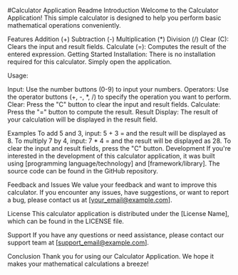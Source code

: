 #Calculator Application Readme
Introduction
Welcome to the Calculator Application! This simple calculator is designed to help you perform basic mathematical operations conveniently.

Features
Addition (+)
Subtraction (-)
Multiplication (*)
Division (/)
Clear (C): Clears the input and result fields.
Calculate (=): Computes the result of the entered expression.
Getting Started
Installation: There is no installation required for this calculator. Simply open the application.

Usage:

Input: Use the number buttons (0-9) to input your numbers.
Operators: Use the operator buttons (+, -, *, /) to specify the operation you want to perform.
Clear: Press the "C" button to clear the input and result fields.
Calculate: Press the "=" button to compute the result.
Result Display: The result of your calculation will be displayed in the result field.

Examples
To add 5 and 3, input: 5 + 3 = and the result will be displayed as 8.
To multiply 7 by 4, input: 7 * 4 = and the result will be displayed as 28.
To clear the input and result fields, press the "C" button.
Development
If you're interested in the development of this calculator application, it was built using [programming language/technology] and [framework/library]. The source code can be found in the GitHub repository.

Feedback and Issues
We value your feedback and want to improve this calculator. If you encounter any issues, have suggestions, or want to report a bug, please contact us at [your_email@example.com].

License
This calculator application is distributed under the [License Name], which can be found in the LICENSE file.

Support
If you have any questions or need assistance, please contact our support team at [support_email@example.com].

Conclusion
Thank you for using our Calculator Application. We hope it makes your mathematical calculations a breeze!


